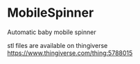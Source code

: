 # MobileSpinner
Automatic baby mobile spinner 

stl files are available on thingiverse https://www.thingiverse.com/thing:5788015
